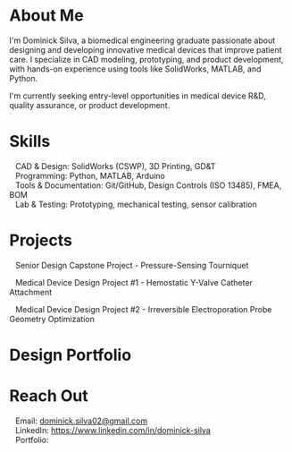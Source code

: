 # About Me
I'm Dominick Silva, a biomedical engineering graduate passionate about designing and developing innovative medical devices that improve patient care. I specialize in CAD modeling, prototyping, and product development, with hands-on experience using tools like SolidWorks, MATLAB, and Python.

I'm currently seeking entry-level opportunities in medical device R&D, quality assurance, or product development.

# Skills
&ensp; CAD & Design: SolidWorks (CSWP), 3D Printing, GD&T  
&ensp; Programming: Python, MATLAB, Arduino  
&ensp; Tools & Documentation: Git/GitHub, Design Controls (ISO 13485), FMEA, BOM  
&ensp; Lab & Testing: Prototyping, mechanical testing, sensor calibration  

# Projects
&ensp; Senior Design Capstone Project - Pressure-Sensing Tourniquet

&ensp; Medical Device Design Project #1 - Hemostatic Y-Valve Catheter Attachment

&ensp; Medical Device Design Project #2 - Irreversible Electroporation Probe Geometry Optimization

# Design Portfolio

# Reach Out
&ensp; Email: dominick.silva02@gmail.com  
&ensp; LinkedIn: https://www.linkedin.com/in/dominick-silva  
&ensp; Portfolio:  
